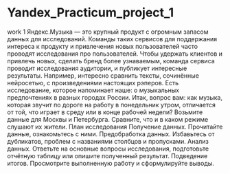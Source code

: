 # Yandex_Practicum_project_1
work 1
Яндекс.Музыка — это крупный продукт с огромным запасом данных для исследований. Команды таких сервисов для поддержания интереса к продукту и привлечения новых пользователей часто проводят исследования про пользователей. Чтобы удержать клиентов и привлечь новых, сделать бренд более узнаваемым, команда сервиса проводит исследования аудитории, и публикует интересные результаты. Например, интересно сравнить тексты, сочинённые нейросетью, с произведениями настоящих рэперов.
Есть исследование, которое напоминает наше: о музыкальных предпочтениях в разных городах России.
Итак, вопрос вам: как музыка, которая звучит по дороге на работу в понедельник утром, отличается от той, что играет в среду или в конце рабочей недели? Возьмите данные для Москвы и Петербурга. Сравните, что и в каком режиме слушают их жители.
План исследования
Получение данных. Прочитайте данные, ознакомьтесь с ними.
Предобработка данных. Избавьтесь от дубликатов, проблем с названиями столбцов и пропусками.
Анализ данных. Ответьте на основные вопросы исследования, подготовьте отчётную таблицу или опишите полученный результат.
Подведение итогов. Просмотрите выполненную работу и сформулируйте выводы.
